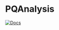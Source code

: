 # PQAnalysis

[![Docs](https://github.com/97gamjak/PQAnalysis/actions/workflows/jekyll-gh-pages.yml/badge.svg)](https://97gamjak.github.io/PQAnalysis/)
